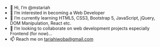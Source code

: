 - 👋 Hi, I’m @mstariah
- 👀 I’m interested in becoming a Web Developer 
- 🌱 I’m currently learning HTML5, CSS3, Bootstrap 5, JavaScript, jQuery, DOM Manipulation, React etc.
- 💞️ I’m looking to collaborate on web development projects especially Frontend (for now)...
- 📫 Reach me on tariahiwoba@gmail.com

<!---
mstariah/mstariah is a ✨ special ✨ repository because its `README.md` (this file) appears on your GitHub profile.
You can click the Preview link to take a look at your changes.
--->
